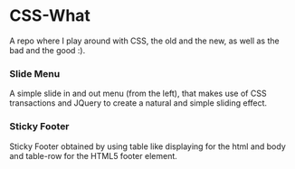# CSS-What
A repo where I play around with CSS, the old and the new, as well as the bad and the good :).

### Slide Menu

A simple slide in and out menu (from the left), that makes use of CSS transactions and JQuery to create a natural and simple sliding effect.

### Sticky Footer

Sticky Footer obtained by using table like displaying for the html and body and table-row for the HTML5 footer element.
